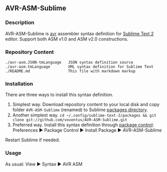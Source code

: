 ## AVR-ASM-Sublime ##

### Description ###

AVR-ASM-Sublime is [avr](http://atmel.com/) assembler syntax definition for [Sublime Text 2](http://www.sublimetext.com/) editor. Support both ASM v1.0 and ASM v2.0 constructions.

### Repository Content ###

    ./avr-asm.JSON-tmLanguage 	JSON syntax definition source
    ./avr-asm.tmLanguage 	   	XML syntax definition for Sublime Text
    ./README.md 				This file with markdown markup

### Installation ###

There are three ways to install this syntax definition.
   
1. Simplest way. Download repository content to your local disk and copy folder `AVR-ASM-Sublime` (renamed) to Sublime [packages directory](http://sublimetext.info/docs/en/basic_concepts.html#the-packages-directory).
2. Another simplest way. `cd ~/.config/sublime-text-2/packages && git clone git://github.com/voventus/AVR-ASM-Sublime.git`
3. Preferred way. Install this syntax definition through [package control](http://wbond.net/sublime_packages/package_control): Preferences &#9658; Package Control &#9658; Install Package &#9658; AVR-ASM-Sublime

Restart Sublime if needed.

### Usage ###
As usual: View &#9658; Syntax &#9658; AVR ASM